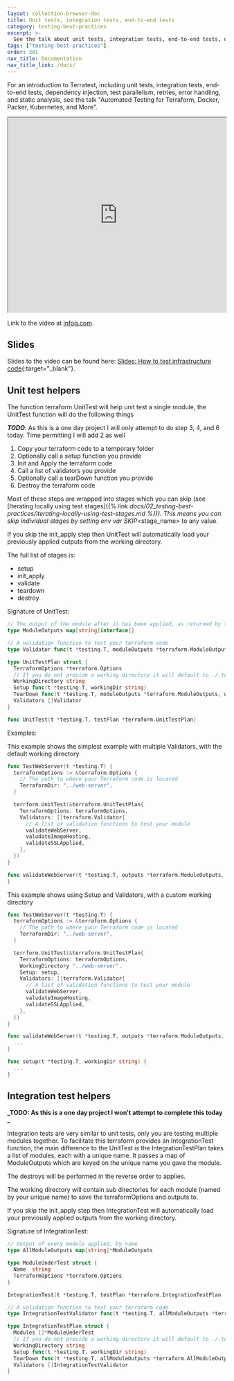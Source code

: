 ```yaml
---
layout: collection-browser-doc
title: Unit tests, integration tests, end-to-end tests
category: testing-best-practices
excerpt: >-
  See the talk about unit tests, integration tests, end-to-end tests, dependency injection, test parallelism, retries, error handling, and static analysis.
tags: ["testing-best-practices"]
order: 201
nav_title: Documentation
nav_title_link: /docs/
---
```



For an introduction to Terratest, including unit tests, integration tests, end-to-end tests, dependency injection, test
parallelism, retries, error handling, and static analysis, see the talk "Automated Testing for Terraform, Docker,
Packer, Kubernetes, and More".

<iframe width="100%" height="450" allowfullscreen src="https://www.youtube.com/embed/xhHOW0EF5u8"></iframe>

Link to the video at [infoq.com](https://www.infoq.com/presentations/automated-testing-terraform-docker-packer/).

## Slides

Slides to the video can be found here: [Slides: How to test infrastructure code](https://www.slideshare.net/brikis98/how-to-test-infrastructure-code-automated-testing-for-terraform-kubernetes-docker-packer-and-more){:target="_blank"}.

## Unit test helpers

The function terraform.UnitTest will help unit test a single module, the UnitTest function will do the following things

**_TODO_**: As this is a one day project I will only attempt to do step 3, 4, and 6 today. Time permitting I will add 2
as well 

1. Copy your terraform code to a temporary folder
2. Optionally call a setup function you provide
3. Init and Apply the terraform code
4. Call a list of validators you provide
5. Optionally call a tearDown function you provide
6. Destroy the terraform code

Most of these steps are wrapped into stages which you can skip (see [Iterating locally using test stages]({% link _docs/02_testing-best-practices/iterating-locally-using-test-stages.md %})). This means you can skip individual stages
by setting env var SKIP_\<stage_name\> to any value.

If you skip the init_apply step then UnitTest will automatically load your previously applied outputs from the working directory.

The full list of stages is:

* setup
* init_apply
* validate
* teardown
* destroy

Signature of UnitTest:

```go
// The output of the module after it has been applied, as returned by terraform.OutputAll
type ModuleOutputs map[string]interface{}

// A validation function to test your terraform code
type Validator func(t *testing.T, moduleOutputs *terraform.ModuleOutputs, workingDir string)

type UnitTestPlan struct {
  TerraformOptions *terraform.Options
  // If you do not provide a working directory it will default to ./.terratest-unit-test/TEST_FUNCTION_NAME/
  WorkingDirectory string
  Setup func(t *testing.T, workingDir string)
  TearDown func(t *testing.T, moduleOutputs *terraform.ModuleOutputs, workingDir string)
  Validators []Validator
}

func UnitTest(t *testing.T, testPlan *terraform.UnitTestPlan)
```

Examples:

This example shows the simplest example with multiple Validators, with the default working directory
```go
func TestWebServer(t *testing.T) {
  terraformOptions := &terraform.Options {
    // The path to where your Terraform code is located
    TerraformDir: "../web-server",
  }

  terrform.UnitTest(&terraform.UnitTestPlan{
    TerraformOptions: terraformOptions,
    Validators: []terraform.Validator{
      // A list of validation functions to test your module
      validateWebServer,
      valudateImageHosting,
      validateSSLApplied,
    },
  })
}

func validateWebServer(t *testing.T, outputs *terraform.ModuleOutputs, workingDir string) {
}
```

This example shows using Setup and Validators, with a custom working directory
```go
func TestWebServer(t *testing.T) {
  terraformOptions := &terraform.Options {
    // The path to where your Terraform code is located
    TerraformDir: "../web-server",
  }

  terrform.UnitTest(&terraform.UnitTestPlan{
    TerraformOptions: terraformOptions,
    WorkingDirectory "../web-server",
    Setup: setup,
    Validators: []terraform.Validator{
      // A list of validation functions to test your module
      validateWebServer,
      valudateImageHosting,
      validateSSLApplied,
    },
  })
}

func validateWebServer(t *testing.T, outputs *terraform.ModuleOutputs, workingDir string) {
  ...
}

func setup(t *testing.T, workingDir string) {
  ...
}
```


## Integration test helpers

**_TODO: As this is a one day project I won't attempt to complete this today _**

Integration tests are very similar to unit tests, only you are testing multiple modules together. To facilitate this
terraform provides an IntegrationTest function, the main difference to the UnitTest is the IntegrationTestPlan takes a
list of modules, each with a unique name. It passes a map of ModuleOutputs which are keyed on the unique name you gave
the module.

The destroys will be performed in the reverse order to applies.

The working directory will contain sub directories for each module (named by your unique name) to save the
terraformOptions and outputs to.

If you skip the init_apply step then IntegrationTest will automatically load your previously applied outputs from the working directory.

Signature of IntegrationTest:

```go
// Output of every module applied, by name
type AllModuleOutputs map[string]*ModuleOutputs

type ModuleUnderTest struct {
  Name  string
  TerraformOptions *terraform.Options
}

IntegrationTest(t *testing.T, testPlan *terraform.IntegrationTestPlan

// A validation function to test your terraform code
type IntegrationTestValidator func(t *testing.T, allModuleOutputs *terraform.AllModuleOutputs, workingDir string)

type IntegrationTestPlan struct {
  Modules []*ModuleUnderTest
  // If you do not provide a working directory it will default to ./.terratest-unit-test/TEST_FUNCTION_NAME/
  WorkingDirectory string
  Setup func(t *testing.T, workingDir string)
  TearDown func(t *testing.T, allModuleOutputs *terraform.AllModuleOutputs, workingDir string)
  Validators []IntegrationTestValidator
}
```
